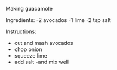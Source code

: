 Making guacamole

Ingredients:
-2 avocados
-1 lime
-2 tsp salt
 
Instructions:
- cut and mash avocados
- chop onion
- squeeze lime
- add salt
-and mix well
